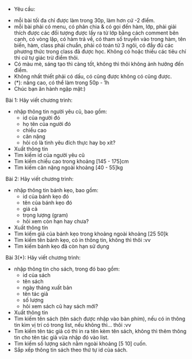 
* Yêu cầu: 
- mỗi bài tối đa chỉ được làm trong 30p, làm hơn cứ -2 điểm.
- mỗi bài phải có menu, có phân chia & có gọi đến hàm, lớp, phải giải thích được các đối tượng được lấy ra từ lớp bằng cách comment bên cạnh, có vòng lặp, có hàm trả về, có tham số truyền vào trong hàm, tên biến, hàm, class phải chuẩn, phải có toán tử 3 ngôi, có đầy đủ các phương thức trong class đã được học. Không có hoặc thiếu các tiêu chí thì cứ tự giác trừ điểm thôi.
- Có màu mè, sáng tạo thì càng tốt, không thì thôi không ảnh hưởng đến điểm.
- Không nhất thiết phải có dấu, có cũng được không có cũng được.
- (*): nâng cao, có thể làm trong 50p - 1h
- Chúc bạn ăn hành ngập mặt:)


Bài 1: Hãy viết chương trình:
- nhập thông tin người yêu cũ, bao gồm:
	- id của người đó
	- họ tên của người đó
	- chiều cao
	- cân nặng
	- hỏi có là tình yêu đích thực hay bọ xít?
- Xuất thông tin
- Tìm kiếm id của người yêu cũ
- Tìm kiếm chiều cao trong khoảng [145 - 175]cm
- Tìm kiếm cân nặng ngoài khoảng [40 - 55]kg

Bài 2: Hãy viết chương trình:
- nhập thông tin bánh kẹo, bao gồm:
	- id của bánh kẹo đó
	- tên của bánh kẹo đó
	- giá cả
	- trọng lượng (gram)
	- hỏi xem còn hạn hay chưa?
- Xuất thông tin
- Tìm kiếm giá của bánh kẹo trong khoảng ngoài khoảng [25 50]k
- Tìm kiếm tên bánh kẹo, có in thông tin, không thì thôi :vv
- Tìm kiếm bánh kẹo đã còn hạn sử dụng


Bài 3(*): Hãy viết chương trình:
- nhập thông tin cho sách, trong đó bao gồm:
	- id của sách
	- tên sách
	- ngày tháng xuất bản
	- tên tác giả
	- số lượng
	- hỏi xem sách cũ hay sách mới?
- Xuất thông tin
- Tìm kiếm tên sách (tên sách được nhập vào bàn phím), nếu có in thông tin kìm vị trí có trong list, nếu không thì... thôi :vv
- Tìm kiếm tên tác giả có thì in ra tên kèm tên sách, không thì thêm thông tin cho tên tác giả vừa nhập đó vào list.
- Tìm kiếm số lượng sách nằm ngoài khoảng [5 10] cuốn.
- Sắp xếp thông tin sách theo thứ tự id của sách.
